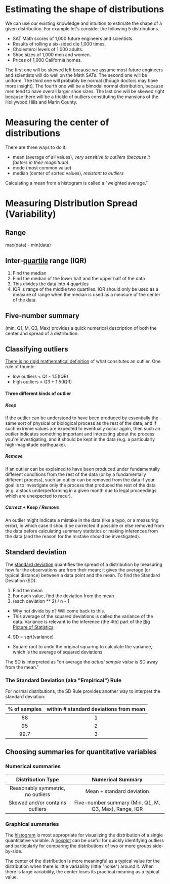 # Estimating the shape of distributions
We can use our existing knowledge and intuition to estimate the shape of a given distribution. For example let's consider the following 5 distributions.
* SAT Math scores of 1,000 future engineers and scientists.
* Results of rolling a six-sided die 1,000 times.
* Cholesterol levels of 1,000 adults.
* Shoe sizes of 1,000 men and women.
* Prices of 1,000 California homes.

The first one will be skewed left because we assume most future engineers and scientists will do well on the Math SATs. The second one will be uniform. The third one will probably be normal (though doctors may have more insight). The fourth one will be a bimodal normal distribution, because men tend to have overall larger shoe sizes. The last one will be skewed right because there will be a trickle of outliers constituting the mansions of the Hollywood Hills and Marin County.


# Measuring the center of distributions
There are three ways to do it:
* mean (average of all values), _very sensitive to outliers (because it factors in their magnitude)_
* mode (most common value)
* median (center of sorted values), _resistant to outliers_

Calculating a mean from a histogram is called a "weighted average."

# Measuring Distribution Spread (Variability)
## Range
max(data) - min(data)

## Inter-[quartile](https://en.wikipedia.org/wiki/Quartile) range (IQR)
1. Find the median
2. Find the median of the lower half and the upper half of the data
3. This divides the data into 4 quartiles
4. IQR is range of the middle two quartiles. IQR should only be used as a measure of range when the median is used as a measure of the center of the data.
## Five-number summary 
(min, Q1, M, Q3, Max) provides a quick numerical description of both the center and spread of a distribution.

## Classifying outliers
[There is no rigid mathematical definition](https://en.wikipedia.org/wiki/Outlier#Detection) of what consitutes an outlier. One rule of thumb: 
* low outliers < Q1 - 1.5(IQR)
* high outliers > Q3 + 1.5(IQR)

#### Three different kinds of outlier
##### Keep 
If the outlier can be understood to have been produced by essentially the same sort of physical or biological process as the rest of the data, and if such extreme values are expected to eventually occur again, then such an outlier indicates something important and interesting about the process you're investigating, and it should be kept in the data (e.g. a particularly high-magnitude earthquake).
##### Remove
If an outlier can be explained to have been produced under fundamentally different conditions from the rest of the data (or by a fundamentally different process), such an outlier can be removed from the data if your goal is to investigate only the process that produced the rest of the data (e.g. a stock underperforming in a given month due to legal proceedings which are unexpected to recur).
##### Correct + Keep / Remove
An outlier might indicate a mistake in the data (like a typo, or a measuring error), in which case it should be corrected if possible or else removed from the data before calculating summary statistics or making inferences from the data (and the reason for the mistake should be investigated).

## Standard deviation
The [standard deviation](https://en.wikipedia.org/wiki/Standard_deviation) quantifies the spread of a distribution by measuring how far the observations are from their mean; it gives the average (or typical distance) between a data point and the mean. To find the Standard Deviation (SD):
1. Find the mean
2. For each value, find the deviation from the mean
3. (each deviation ** 2) / n - 1 
* Why not divide by n? Will come back to this.
* This average of the squared deviations is called the variance of the data. Variance is relevant to the inference (the 4th) part of the [Big Picture of Statistics](https://github.com/golubitsky/ml-blog/blob/master/20180206.md#the-big-picture-of-statistics)
4. SD = sqrt(variance)
* Square root to undo the original squaring to calculate the variance, which is the average of squared deviations

The SD is interpreted as "on average the _actual sample value_ is SD away from the mean."

### The Standard Deviation (aka "Empirical") Rule
For normal distributions, the SD Rule provides another way to interpret the standard deviation:  
  
| % of samples | within # standard deviations from mean |
| :-:|:-:|
| 68 | 1 |
| 95 | 2 |
| 99.7 | 3 |

## Choosing summaries for quantitative variables
### Numerical summaries
| Distribution Type | Numerical Summary  |
| :-: |:-:|
| Reasonably symmetric, no outliers | Mean + standard deviation |
| Skewed and/or contains outliers | Five-number summary (Min, Q1, M, Q3, Max), Range, IQR |

### Graphical summaries
The [histogram](https://en.wikipedia.org/wiki/Histogram) is most appropriate for visualizing the distribution of a single quantitiative variable. A [boxplot](https://en.wikipedia.org/wiki/Box_plot) can be useful for quickly identifying outliers and particularly for comparing the distributions of two or more groups side-by-side.

The center of the distribution is more meaningful as a typical value for the distribution when there is little variability (little "noise") around it. When there is large variability, the center loses its practical meaning as a typical value.
